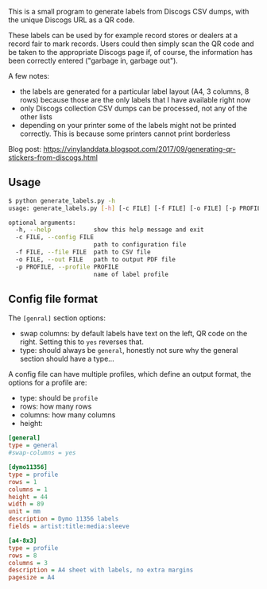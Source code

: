 This is a small program to generate labels from Discogs CSV dumps, with the unique Discogs URL as a QR code.

These labels can be used by for example record stores or dealers at a record fair to mark records. Users could then simply scan the QR code and be taken to the appropriate Discogs page if, of course, the information has been correctly entered ("garbage in, garbage out").

A few notes:

* the labels are generated for a particular label layout (A4, 3 columns, 8 rows) because those are the only labels that I have available right now
* only Discogs collection CSV dumps can be processed, not any of the other lists
* depending on your printer some of the labels might not be printed correctly. This is because some printers cannot print borderless

Blog post: https://vinylanddata.blogspot.com/2017/09/generating-qr-stickers-from-discogs.html

## Usage

```bash
$ python generate_labels.py -h
usage: generate_labels.py [-h] [-c FILE] [-f FILE] [-o FILE] [-p PROFILE]

optional arguments:
  -h, --help            show this help message and exit
  -c FILE, --config FILE
                        path to configuration file
  -f FILE, --file FILE  path to CSV file
  -o FILE, --out FILE   path to output PDF file
  -p PROFILE, --profile PROFILE
                        name of label profile
```

## Config file format

The `[genral]` section options:
 * swap columns: by default labels have text on the left, QR code on the right.  Setting this to `yes` reverses that.
 * type: should always be `general`, honestly not sure why the general section should have a type...

A config file can have multiple profiles, which define an output format, the options for a profile are:
 * type: should be `profile` 
 * rows: how many rows
 * columns: how many columns
 * height: 

```ini
[general]
type = general
#swap-columns = yes

[dymo11356]
type = profile
rows = 1
columns = 1
height = 44
width = 89
unit = mm
description = Dymo 11356 labels
fields = artist:title:media:sleeve

[a4-8x3]
type = profile
rows = 8
columns = 3
description = A4 sheet with labels, no extra margins
pagesize = A4
```
